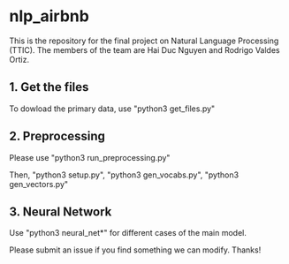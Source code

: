 # nlp_airbnb
This is the repository for the final project on Natural Language Processing (TTIC). The members of the team are Hai Duc Nguyen and Rodrigo Valdes Ortiz.

## 1. Get the files
To dowload the primary data, use "python3 get_files.py"

## 2. Preprocessing
Please use "python3 run_preprocessing.py"

Then, "python3 setup.py", "python3 gen_vocabs.py", "python3 gen_vectors.py"

## 3. Neural Network
Use "python3 neural_net*" for different cases of the main model.

Please submit an issue if you find something we can modify. Thanks!
